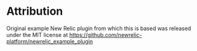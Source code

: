 # Attribution
Original example New Relic plugin from which this is based was released under
the MIT license at https://github.com/newrelic-platform/newrelic_example_plugin
